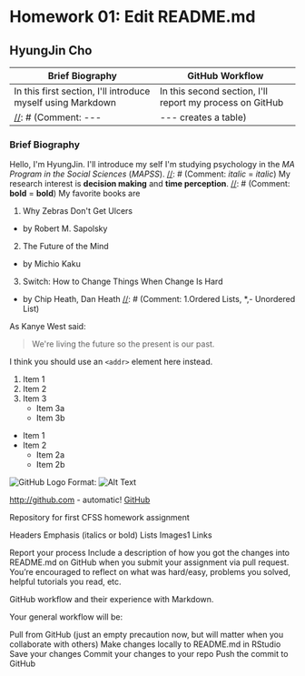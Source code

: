 # Homework 01: Edit README.md
## HyungJin Cho
  [//]: # (Comment: #~###### is a header tag <h1>~<h6>)

Brief Biography | GitHub Workflow
--- | ---
In this first section, I'll introduce myself using Markdown | In this second section, I'll report my process on GitHub
  [//]: # (Comment: --- | --- creates a table)

### Brief Biography

Hello, I'm HyungJin. I'll introduce my self 
I'm studying psychology in the _MA Program in the Social Sciences_ (*MAPSS*).
  [//]: # (Comment: _italic_ = *italic*)
My research interest is __decision making__ and **time perception**.
  [//]: # (Comment: __bold__ = **bold**)
My favorite books are
1. Why Zebras Don't Get Ulcers
  * by Robert M. Sapolsky 
2. The Future of the Mind
  * by Michio Kaku
3. Switch: How to Change Things When Change Is Hard
  * by Chip Heath, Dan Heath
  [//]: # (Comment: 1.Ordered Lists, *,- Unordered List)

As Kanye West said:

> We're living the future so
> the present is our past.

I think you should use an
`<addr>` element here instead.

1. Item 1
2. Item 2
3. Item 3
   * Item 3a
   * Item 3b
   
   
* Item 1
* Item 2
  * Item 2a
  * Item 2b

![GitHub Logo](/images/logo.png)
Format: ![Alt Text](url)

http://github.com - automatic!
[GitHub](http://github.com)



Repository for first CFSS homework assignment



Headers
Emphasis (italics or bold)
Lists
Images1
Links

Report your process
Include a description of how you got the changes into README.md on GitHub when you submit your assignment via pull request. You’re encouraged to reflect on what was hard/easy, problems you solved, helpful tutorials you read, etc.

GitHub workflow and their experience with Markdown.




Your general workflow will be:

Pull from GitHub (just an empty precaution now, but will matter when you collaborate with others)
Make changes locally to README.md in RStudio
Save your changes
Commit your changes to your repo
Push the commit to GitHub

